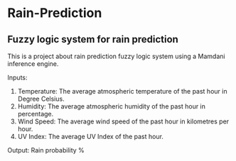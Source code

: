 # Rain-Prediction
## Fuzzy logic system for rain prediction 

This is a project about rain prediction fuzzy logic system using a Mamdani inference engine.

Inputs:
1)	Temperature: The average atmospheric temperature of the past hour in Degree Celsius.
2)	Humidity: The average atmospheric humidity of the past hour in percentage.
3)	Wind Speed: The average wind speed of the past hour in kilometres per hour.
4)	UV Index: The average UV Index of the past hour.

Output:
Rain probability %

